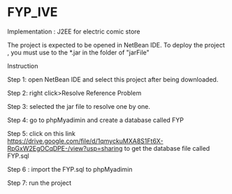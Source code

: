 # FYP_IVE
Implementation : J2EE for electric comic store

The project is expected to be opened in NetBean IDE. To deploy the project , you must use to the *.jar in the folder of "jarFile" 

Instruction

Step 1: open NetBean IDE and select this project after being downloaded.

Step 2: right click>Resolve Reference Problem

Step 3: selected the jar file to resolve one by one.

Step 4: go to phpMyadimin and create a database called FYP

Step 5: click on this link https://drive.google.com/file/d/1qmyckuMXA8S1Ft6X-RpGxW2EgOCqDPE-/view?usp=sharing  to get the database file called FYP.sql

Step 6 : import the FYP.sql to phpMyadimin

Step 7:  run the project

